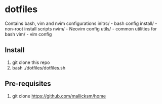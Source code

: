 # dotfiles
Contains bash, vim and nvim configurations
initrc/   - bash config
install/  - non-root install scripts
nvim/     - Neovim config
utils/    - common utilities for bash
vim/      - vim config

## Install
1. git clone this repo
2. bash ./dotfiles/dotfiles.sh

## Pre-requisites
1. git clone https://github.com/mallicksm/home
